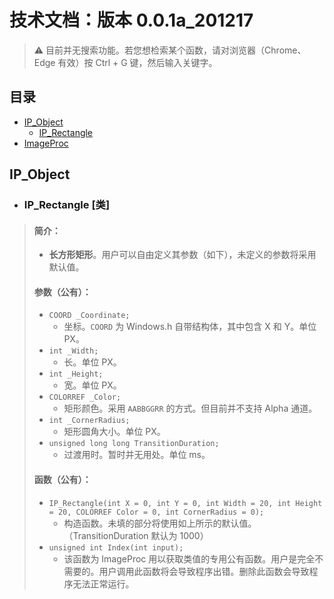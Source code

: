 # 技术文档：版本 0.0.1a_201217

> :warning: 目前并无搜索功能。若您想检索某个函数，请对浏览器（Chrome、Edge 有效）按 Ctrl + G 键，然后输入关键字。

## 目录
- [IP_Object](https://github.com/Junhao139/EasyX_DrawingObject/blob/main/Technical%20Document/v0.0.1a_201217.md#IP_Object)
  * [IP_Rectangle](https://github.com/Junhao139/EasyX_DrawingObject/blob/main/Technical%20Document/v0.0.1a_201217.md#ip_rectangle-%E7%B1%BB)
- [ImageProc](https://github.com/Junhao139/EasyX_DrawingObject/blob/main/Technical%20Document/v0.0.1a_201217.md#ImageProc)

## IP_Object

- ### IP_Rectangle [类]
> #### __简介__：<br>
> * __长方形矩形__。用户可以自由定义其参数（如下），未定义的参数将采用默认值。
> #### __参数（公有）__：<br>
> * `COORD _Coordinate;`
>   * 坐标。`COORD` 为 Windows.h 自带结构体，其中包含 X 和 Y。单位 PX。
> * `int _Width;`
>   * 长。单位 PX。
> *	`int _Height;`
>   * 宽。单位 PX。
> * `COLORREF _Color;`
>   * 矩形颜色。采用 `AABBGGRR` 的方式。但目前并不支持 Alpha 通道。
> *	`int _CornerRadius;`
>   * 矩形圆角大小。单位 PX。
> *	`unsigned long long TransitionDuration;`
>   * 过渡用时。暂时并无用处。单位 ms。
> #### __函数（公有）__：<br>
> * `IP_Rectangle(int X = 0, int Y = 0, int Width = 20, int Height = 20, COLORREF Color = 0, int CornerRadius = 0);`
>   * 构造函数。未填的部分将使用如上所示的默认值。（TransitionDuration 默认为 1000）
> * `unsigned int Index(int input);`
>   * 该函数为 ImageProc 用以获取类值的专用公有函数。用户是完全不需要的。用户调用此函数将会导致程序出错。删除此函数会导致程序无法正常运行。
